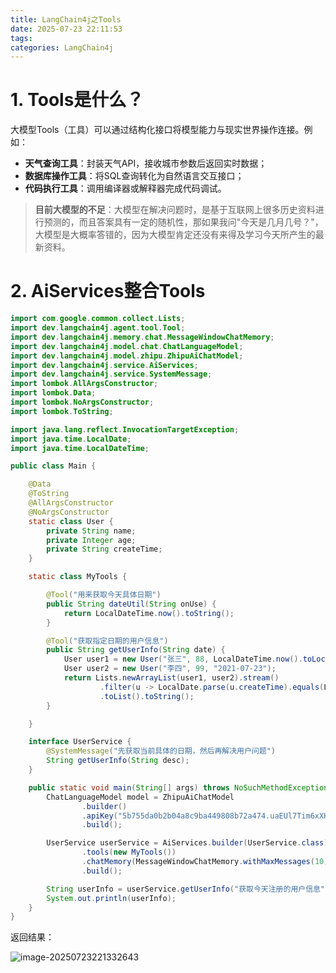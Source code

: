 ```yaml
---
title: LangChain4j之Tools
date: 2025-07-23 22:11:53
tags:
categories: LangChain4j
---
```


# 1. **Tools是什么？**

大模型Tools（工具）可以通过结构化接口将模型能力与现实世界操作连接。例如：

- **天气查询工具**：封装天气API，接收城市参数后返回实时数据；
- **数据库操作工具**：将SQL查询转化为自然语言交互接口；
- **代码执行工具**：调用编译器或解释器完成代码调试。

> **目前大模型的不足**：大模型在解决问题时，是基于互联网上很多历史资料进行预测的，而且答案具有一定的随机性，那如果我问"今天是几月几号？"，大模型是大概率答错的，因为大模型肯定还没有来得及学习今天所产生的最新资料。

# 2. AiServices整合Tools

```java
import com.google.common.collect.Lists;
import dev.langchain4j.agent.tool.Tool;
import dev.langchain4j.memory.chat.MessageWindowChatMemory;
import dev.langchain4j.model.chat.ChatLanguageModel;
import dev.langchain4j.model.zhipu.ZhipuAiChatModel;
import dev.langchain4j.service.AiServices;
import dev.langchain4j.service.SystemMessage;
import lombok.AllArgsConstructor;
import lombok.Data;
import lombok.NoArgsConstructor;
import lombok.ToString;

import java.lang.reflect.InvocationTargetException;
import java.time.LocalDate;
import java.time.LocalDateTime;

public class Main {

    @Data
    @ToString
    @AllArgsConstructor
    @NoArgsConstructor
    static class User {
        private String name;
        private Integer age;
        private String createTime;
    }

    static class MyTools {

        @Tool("用来获取今天具体日期")
        public String dateUtil(String onUse) {
            return LocalDateTime.now().toString();
        }

        @Tool("获取指定日期的用户信息")
        public String getUserInfo(String date) {
            User user1 = new User("张三", 88, LocalDateTime.now().toLocalDate().toString());
            User user2 = new User("李四", 99, "2021-07-23");
            return Lists.newArrayList(user1, user2).stream()
                    .filter(u -> LocalDate.parse(u.createTime).equals(LocalDate.parse(date)))
                    .toList().toString();
        }

    }

    interface UserService {
        @SystemMessage("先获取当前具体的日期，然后再解决用户问题")
        String getUserInfo(String desc);
    }

    public static void main(String[] args) throws NoSuchMethodException, InvocationTargetException, IllegalAccessException {
        ChatLanguageModel model = ZhipuAiChatModel
                .builder()
                .apiKey("5b755da0b2b04a8c9ba449808b72a474.uaEUl7Tim6xXHghK")
                .build();

        UserService userService = AiServices.builder(UserService.class).chatLanguageModel(model)
                .tools(new MyTools())
                .chatMemory(MessageWindowChatMemory.withMaxMessages(10))
                .build();

        String userInfo = userService.getUserInfo("获取今天注册的用户信息");
        System.out.println(userInfo);
    }
}

```

返回结果：

![image-20250723221332643](https://panyuro.oss-cn-beijing.aliyuncs.com/image-20250723221332643.png)
